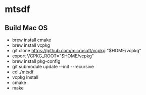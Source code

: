 # mtsdf

## Build Mac OS

- brew install cmake
- brew install vcpkg
- git clone https://github.com/microsoft/vcpkg "$HOME/vcpkg"
- export VCPKG_ROOT="$HOME/vcpkg"
- brew install pkg-config
- git submodule update --init --recursive
- cd ./mtsdf
- vcpkg install
- cmake .
- make